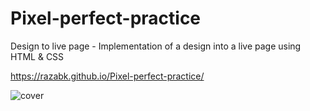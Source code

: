 # Pixel-perfect-practice

Design to live page - Implementation of a design into a live page using HTML &amp; CSS

https://razabk.github.io/Pixel-perfect-practice/



![cover](https://user-images.githubusercontent.com/85071405/128416202-4ee8410f-d71a-4632-b8eb-3ba66f9b5461.png)


